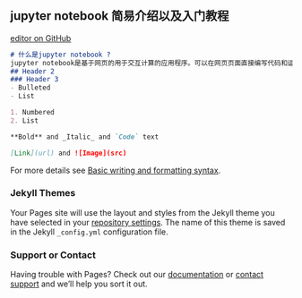 ## jupyter notebook 简易介绍以及入门教程
 [editor on GitHub](https://github.com/Jin-bh/jinbh.Github.io/edit/gh-pages/index.md)
```markdown
# 什么是jupyter notebook ?
jupyter notebook是基于网页的用于交互计算的应用程序。可以在网页页面直接编写代码和运行代码，<br>代码运行结果会直接显示在代码块的下方。同时jupyter notebook也支持将代码与文档编写到一个页面中，可以将其看作是一篇“博客”,在该“博客”中可以编写文档，也可以直接编写、运行代码。 
## Header 2
### Header 3
- Bulleted
- List

1. Numbered
2. List

**Bold** and _Italic_ and `Code` text

[Link](url) and ![Image](src)
```

For more details see [Basic writing and formatting syntax](https://docs.github.com/en/github/writing-on-github/getting-started-with-writing-and-formatting-on-github/basic-writing-and-formatting-syntax).

### Jekyll Themes

Your Pages site will use the layout and styles from the Jekyll theme you have selected in your [repository settings](https://github.com/Jin-bh/jinbh.Github.io/settings/pages). The name of this theme is saved in the Jekyll `_config.yml` configuration file.

### Support or Contact

Having trouble with Pages? Check out our [documentation](https://docs.github.com/categories/github-pages-basics/) or [contact support](https://support.github.com/contact) and we’ll help you sort it out.
